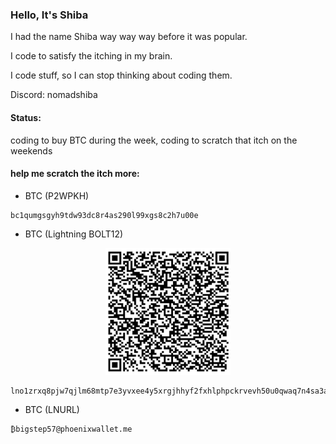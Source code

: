 ### Hello, It's Shiba

I had the name Shiba way way way before it was popular. 

I code to satisfy the itching in my brain.

I code stuff, so I can stop thinking about coding them.

Discord: nomadshiba

#### Status:
coding to buy BTC during the week, 
coding to scratch that itch on the weekends

#### help me scratch the itch more:

- BTC (P2WPKH)

```
bc1qumgsgyh9tdw93dc8r4as290l99xgs8c2h7u00e
```


- BTC (Lightning BOLT12)

<p align="center">
<img src="https://raw.githubusercontent.com/DeepDoge/DeepDoge/refs/heads/master/SmartSelect_20241201-010001_Phoenix.jpg" width="200px" height="auto" />
<p/>

```
lno1zrxq8pjw7qjlm68mtp7e3yvxee4y5xrgjhhyf2fxhlphpckrvevh50u0qwaq7n4sa3a3ukghu033n0s8gv05rdpqfl9n9wfdsga50t46kl3fkqsrradwcd8ctp87ky65cc2nlpaayxgz9p83p8ezx3tmekvjvzx5mdmqqvu6hy62t2kdpfxst3rw2q4w7fjz9rsv4v6eqnu7zz9qwfvgvl548spkkqma7gywkd44z9p2855ytm2c0na6qtnk5ld7lxehrzevr2zzw5dr90t8786hsuyl2dttrs07ktjr0g8gqqqsyavyeg7lfrdgxsd3n6yx5fawag
```


- BTC (LNURL)

```
₿bigstep57@phoenixwallet.me
```